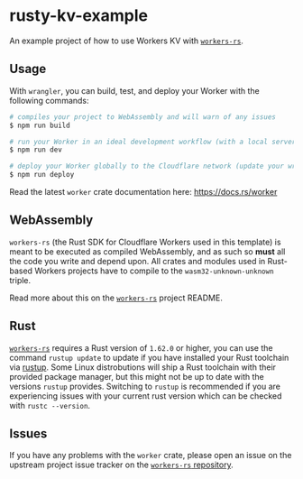 # rusty-kv-example

An example project of how to use Workers KV with [`workers-rs`](https://github.com/cloudflare/workers-rs).

## Usage

With `wrangler`, you can build, test, and deploy your Worker with the following commands:

```sh
# compiles your project to WebAssembly and will warn of any issues
$ npm run build

# run your Worker in an ideal development workflow (with a local server, file watcher & more)
$ npm run dev

# deploy your Worker globally to the Cloudflare network (update your wrangler.toml file for configuration)
$ npm run deploy
```

Read the latest `worker` crate documentation here: https://docs.rs/worker

## WebAssembly

`workers-rs` (the Rust SDK for Cloudflare Workers used in this template) is meant to be executed as compiled WebAssembly, and as such so **must** all the code you write and depend upon. All crates and modules used in Rust-based Workers projects have to compile to the `wasm32-unknown-unknown` triple.

Read more about this on the [`workers-rs`](https://github.com/cloudflare/workers-rs) project README.

## Rust

[`workers-rs`](https://github.com/cloudflare/workers-rs) requires a Rust version of `1.62.0` or higher, you can use the command `rustup update` to update if you have installed your Rust toolchain via [rustup](https://rustup.rs/). Some Linux distrobutions will ship a Rust toolchain with their provided package manager, but this might not be up to date with the versions `rustup` provides. Switching to `rustup` is recommended if you are experiencing issues with your current rust version which can be checked with `rustc --version`.

## Issues

If you have any problems with the `worker` crate, please open an issue on the upstream project issue tracker on the [`workers-rs` repository](https://github.com/cloudflare/workers-rs).
